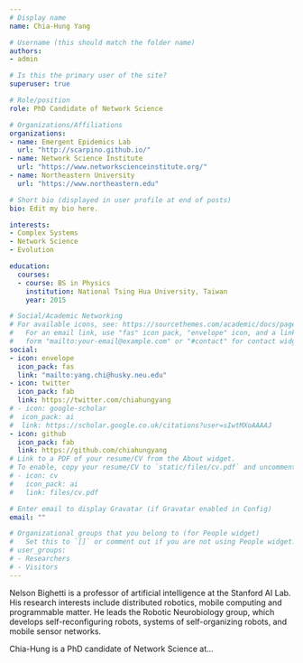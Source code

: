 ```yaml
---
# Display name
name: Chia-Hung Yang

# Username (this should match the folder name)
authors:
- admin

# Is this the primary user of the site?
superuser: true

# Role/position
role: PhD Candidate of Network Science

# Organizations/Affiliations
organizations:
- name: Emergent Epidemics Lab
  url: "http://scarpino.github.io/"
- name: Network Science Institute
  url: "https://www.networkscienceinstitute.org/"
- name: Northeastern University
  url: "https://www.northeastern.edu"

# Short bio (displayed in user profile at end of posts)
bio: Edit my bio here.

interests:
- Complex Systems
- Network Science
- Evolution

education:
  courses:
  - course: BS in Physics
    institution: National Tsing Hua University, Taiwan
    year: 2015

# Social/Academic Networking
# For available icons, see: https://sourcethemes.com/academic/docs/page-builder/#icons
#   For an email link, use "fas" icon pack, "envelope" icon, and a link in the
#   form "mailto:your-email@example.com" or "#contact" for contact widget.
social:
- icon: envelope
  icon_pack: fas
  link: "mailto:yang.chi@husky.neu.edu"
- icon: twitter
  icon_pack: fab
  link: https://twitter.com/chiahungyang
# - icon: google-scholar
#  icon_pack: ai
#  link: https://scholar.google.co.uk/citations?user=sIwtMXoAAAAJ
- icon: github
  icon_pack: fab
  link: https://github.com/chiahungyang
# Link to a PDF of your resume/CV from the About widget.
# To enable, copy your resume/CV to `static/files/cv.pdf` and uncomment the lines below.
# - icon: cv
#   icon_pack: ai
#   link: files/cv.pdf

# Enter email to display Gravatar (if Gravatar enabled in Config)
email: ""

# Organizational groups that you belong to (for People widget)
#   Set this to `[]` or comment out if you are not using People widget.
# user_groups:
# - Researchers
# - Visitors
---
```


Nelson Bighetti is a professor of artificial intelligence at the Stanford AI Lab. His research interests include distributed robotics, mobile computing and programmable matter. He leads the Robotic Neurobiology group, which develops self-reconfiguring robots, systems of self-organizing robots, and mobile sensor networks.

Chia-Hung is a PhD candidate of Network Science at...
